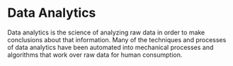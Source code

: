 # Data Analytics

Data analytics is the science of analyzing raw data in order to make conclusions about that information. Many of the techniques and processes of data analytics have been automated into mechanical processes and algorithms that work over raw data for human consumption.
